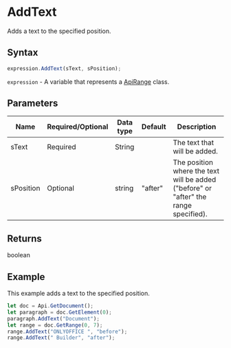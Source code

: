 # AddText

Adds a text to the specified position.

## Syntax

```javascript
expression.AddText(sText, sPosition);
```

`expression` - A variable that represents a [ApiRange](../ApiRange.md) class.

## Parameters

| **Name** | **Required/Optional** | **Data type** | **Default** | **Description** |
| ------------- | ------------- | ------------- | ------------- | ------------- |
| sText | Required | String |  | The text that will be added. |
| sPosition | Optional | string | "after" | The position where the text will be added ("before" or "after" the range specified). |

## Returns

boolean

## Example

This example adds a text to the specified position.

```javascript editor-
let doc = Api.GetDocument();
let paragraph = doc.GetElement(0);
paragraph.AddText("Document");
let range = doc.GetRange(0, 7);
range.AddText("ONLYOFFICE ", "before");
range.AddText(" Builder", "after");
```
